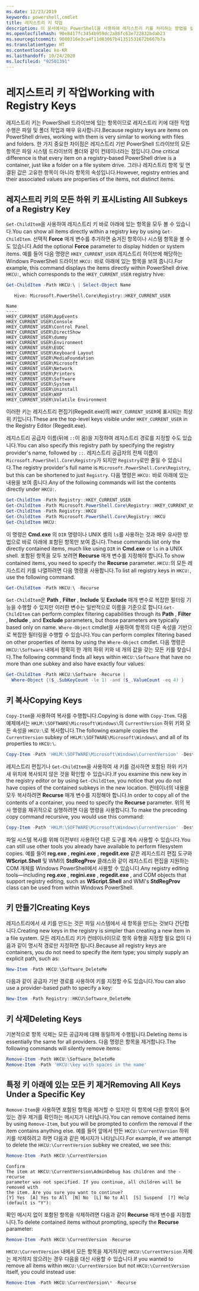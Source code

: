 ```yaml
---
ms.date: 12/23/2019
keywords: powershell,cmdlet
title: 레지스트리 키 작업
description: 이 문서에서는 PowerShell을 사용하여 레지스트리 키를 처리하는 방법을 설명합니다.
ms.openlocfilehash: 90e8417fc3454b959dc2a86fc63e722832bdab23
ms.sourcegitcommit: 9080316e3ca4f11d83067b41351531672b667b7a
ms.translationtype: HT
ms.contentlocale: ko-KR
ms.lasthandoff: 10/24/2020
ms.locfileid: "92501391"
---
```

# <a name="working-with-registry-keys"></a><span data-ttu-id="e4903-104">레지스트리 키 작업</span><span class="sxs-lookup"><span data-stu-id="e4903-104">Working with Registry Keys</span></span>

<span data-ttu-id="e4903-105">레지스트리 키는 PowerShell 드라이브에 있는 항목이므로 레지스트리 키에 대한 작업 수행은 파일 및 폴더 작업과 매우 유사합니다.</span><span class="sxs-lookup"><span data-stu-id="e4903-105">Because registry keys are items on PowerShell drives, working with them is very similar to working with files and folders.</span></span> <span data-ttu-id="e4903-106">한 가지 중요한 차이점은 레지스트리 기반 PowerShell 드라이브의 모든 항목은 파일 시스템 드라이브의 폴더와 같이 컨테이너라는 점입니다.</span><span class="sxs-lookup"><span data-stu-id="e4903-106">One critical difference is that every item on a registry-based PowerShell drive is a container, just like a folder on a file system drive.</span></span> <span data-ttu-id="e4903-107">그러나 레지스트리 항목 및 연결된 값은 고유한 항목이 아니라 항목의 속성입니다.</span><span class="sxs-lookup"><span data-stu-id="e4903-107">However, registry entries and their associated values are properties of the items, not distinct items.</span></span>

## <a name="listing-all-subkeys-of-a-registry-key"></a><span data-ttu-id="e4903-108">레지스트리 키의 모든 하위 키 표시</span><span class="sxs-lookup"><span data-stu-id="e4903-108">Listing All Subkeys of a Registry Key</span></span>

<span data-ttu-id="e4903-109">`Get-ChildItem`을 사용하여 레지스트리 키 바로 아래에 있는 항목을 모두 볼 수 있습니다.</span><span class="sxs-lookup"><span data-stu-id="e4903-109">You can show all items directly within a registry key by using `Get-ChildItem`.</span></span> <span data-ttu-id="e4903-110">선택적 **Force** 매개 변수를 추가하면 숨겨진 항목이나 시스템 항목을 볼 수도 있습니다.</span><span class="sxs-lookup"><span data-stu-id="e4903-110">Add the optional **Force** parameter to display hidden or system items.</span></span> <span data-ttu-id="e4903-111">예를 들어 다음 명령은 `HKEY_CURRENT_USER` 레지스트리 하이브에 해당하는 Windows PowerShell 드라이브 `HKCU:` 바로 아래에 있는 항목을 보여 줍니다.</span><span class="sxs-lookup"><span data-stu-id="e4903-111">For example, this command displays the items directly within PowerShell drive `HKCU:`, which corresponds to the `HKEY_CURRENT_USER` registry hive:</span></span>

```powershell
Get-ChildItem -Path HKCU:\ | Select-Object Name
```

```Output
   Hive: Microsoft.PowerShell.Core\Registry::HKEY_CURRENT_USER

Name
----
HKEY_CURRENT_USER\AppEvents
HKEY_CURRENT_USER\Console
HKEY_CURRENT_USER\Control Panel
HKEY_CURRENT_USER\DirectShow
HKEY_CURRENT_USER\dummy
HKEY_CURRENT_USER\Environment
HKEY_CURRENT_USER\EUDC
HKEY_CURRENT_USER\Keyboard Layout
HKEY_CURRENT_USER\MediaFoundation
HKEY_CURRENT_USER\Microsoft
HKEY_CURRENT_USER\Network
HKEY_CURRENT_USER\Printers
HKEY_CURRENT_USER\Software
HKEY_CURRENT_USER\System
HKEY_CURRENT_USER\Uninstall
HKEY_CURRENT_USER\WXP
HKEY_CURRENT_USER\Volatile Environment
```

<span data-ttu-id="e4903-112">이러한 키는 레지스트리 편집기(Regedit.exe)의 `HKEY_CURRENT_USER`에 표시되는 최상위 키입니다.</span><span class="sxs-lookup"><span data-stu-id="e4903-112">These are the top-level keys visible under `HKEY_CURRENT_USER` in the Registry Editor (Regedit.exe).</span></span>

<span data-ttu-id="e4903-113">레지스트리 공급자 이름(뒤에 `::`이 옴)을 지정하여 레지스트리 경로를 지정할 수도 있습니다.</span><span class="sxs-lookup"><span data-stu-id="e4903-113">You can also specify this registry path by specifying the registry provider's name, followed by `::`.</span></span> <span data-ttu-id="e4903-114">레지스트리 공급자의 전체 이름이 `Microsoft.PowerShell.Core\Registry`가 되지만 `Registry`로만 줄일 수 있습니다.</span><span class="sxs-lookup"><span data-stu-id="e4903-114">The registry provider's full name is `Microsoft.PowerShell.Core\Registry`, but this can be shortened to just `Registry`.</span></span> <span data-ttu-id="e4903-115">다음 명령은 `HKCU:` 바로 아래에 있는 내용을 보여 줍니다.</span><span class="sxs-lookup"><span data-stu-id="e4903-115">Any of the following commands will list the contents directly under `HKCU:`.</span></span>

```powershell
Get-ChildItem -Path Registry::HKEY_CURRENT_USER
Get-ChildItem -Path Microsoft.PowerShell.Core\Registry::HKEY_CURRENT_USER
Get-ChildItem -Path Registry::HKCU
Get-ChildItem -Path Microsoft.PowerShell.Core\Registry::HKCU
Get-ChildItem HKCU:
```

<span data-ttu-id="e4903-116">이 명령은 **Cmd.exe** 의 `DIR` 명령이나 UNIX 셸의 `ls`를 사용하는 것과 매우 유사한 방법으로 바로 아래에 포함된 항목만 보여 줍니다.</span><span class="sxs-lookup"><span data-stu-id="e4903-116">These commands list only the directly contained items, much like using `DIR` in **Cmd.exe** or `ls` in a UNIX shell.</span></span> <span data-ttu-id="e4903-117">포함된 항목을 모두 보려면 **Recurse** 매개 변수를 지정해야 합니다.</span><span class="sxs-lookup"><span data-stu-id="e4903-117">To show contained items, you need to specify the **Recurse** parameter.</span></span> <span data-ttu-id="e4903-118">`HKCU:`의 모든 레지스트리 키를 나열하려면 다음 명령을 사용합니다.</span><span class="sxs-lookup"><span data-stu-id="e4903-118">To list all registry keys in `HKCU:`, use the following command.</span></span>

```powershell
Get-ChildItem -Path HKCU:\ -Recurse
```

<span data-ttu-id="e4903-119">`Get-ChildItem`은 **Path** , **Filter** , **Include** 및 **Exclude** 매개 변수로 복잡한 필터링 기능을 수행할 수 있지만 이러한 변수는 일반적으로 이름을 기준으로 합니다.</span><span class="sxs-lookup"><span data-stu-id="e4903-119">`Get-ChildItem` can perform complex filtering capabilities through its **Path** , **Filter** , **Include** , and **Exclude** parameters, but those parameters are typically based only on name.</span></span> <span data-ttu-id="e4903-120">`Where-Object` cmdlet을 사용하여 항목의 다른 속성을 기반으로 복잡한 필터링을 수행할 수 있습니다.</span><span class="sxs-lookup"><span data-stu-id="e4903-120">You can perform complex filtering based on other properties of items by using the `Where-Object` cmdlet.</span></span> <span data-ttu-id="e4903-121">다음 명령은 `HKCU:\Software` 내에서 정확히 한 개의 하위 키와 네 개의 값을 갖는 모든 키를 찾습니다.</span><span class="sxs-lookup"><span data-stu-id="e4903-121">The following command finds all keys within `HKCU:\Software` that have no more than one subkey and also have exactly four values:</span></span>

```powershell
Get-ChildItem -Path HKCU:\Software -Recurse |
  Where-Object {($_.SubKeyCount -le 1) -and ($_.ValueCount -eq 4) }
```

## <a name="copying-keys"></a><span data-ttu-id="e4903-122">키 복사</span><span class="sxs-lookup"><span data-stu-id="e4903-122">Copying Keys</span></span>

<span data-ttu-id="e4903-123">`Copy-Item`을 사용하여 복사를 수행합니다.</span><span class="sxs-lookup"><span data-stu-id="e4903-123">Copying is done with `Copy-Item`.</span></span> <span data-ttu-id="e4903-124">다음 예제에서는 `HKLM:\SOFTWARE\Microsoft\Windows\`의 `CurrentVersion` 하위 키와 모든 속성을 `HKCU:\`로 복사합니다.</span><span class="sxs-lookup"><span data-stu-id="e4903-124">The following example copies the `CurrentVersion` subkey of `HKLM:\SOFTWARE\Microsoft\Windows\` and all of its properties to `HKCU:\`.</span></span>

```powershell
Copy-Item -Path 'HKLM:\SOFTWARE\Microsoft\Windows\CurrentVersion' -Destination HKCU:
```

<span data-ttu-id="e4903-125">레지스트리 편집기나 `Get-ChildItem`을 사용하여 새 키를 검사하면 포함된 하위 키가 새 위치에 복사되지 않은 것을 확인할 수 있습니다.</span><span class="sxs-lookup"><span data-stu-id="e4903-125">If you examine this new key in the registry editor or by using `Get-ChildItem`, you notice that you do not have copies of the contained subkeys in the new location.</span></span> <span data-ttu-id="e4903-126">컨테이너의 내용을 모두 복사하려면 **Recurse** 매개 변수를 지정해야 합니다.</span><span class="sxs-lookup"><span data-stu-id="e4903-126">In order to copy all of the contents of a container, you need to specify the **Recurse** parameter.</span></span> <span data-ttu-id="e4903-127">위의 복사 명령을 재귀적으로 실행하려면 다음 명령을 사용합니다.</span><span class="sxs-lookup"><span data-stu-id="e4903-127">To make the preceding copy command recursive, you would use this command:</span></span>

```powershell
Copy-Item -Path 'HKLM:\SOFTWARE\Microsoft\Windows\CurrentVersion' -Destination HKCU: -Recurse
```

<span data-ttu-id="e4903-128">파일 시스템 복사를 위해 이전부터 사용하던 다른 도구를 계속 사용할 수 있습니다.</span><span class="sxs-lookup"><span data-stu-id="e4903-128">You can still use other tools you already have available to perform filesystem copies.</span></span> <span data-ttu-id="e4903-129">예를 들어 **reg.exe** , **regini.exe** , **regedit.exe** 같은 레지스트리 편집 도구와 **WScript.Shell** 및 WMI의 **StdRegProv** 클래스와 같이 레지스트리 편집을 지원하는 COM 개체를 Windows PowerShell에서 사용할 수 있습니다.</span><span class="sxs-lookup"><span data-stu-id="e4903-129">Any registry editing tools—including **reg.exe** , **regini.exe** , **regedit.exe** , and COM objects that support registry editing, such as **WScript.Shell** and WMI's **StdRegProv** class can be used from within Windows PowerShell.</span></span>

## <a name="creating-keys"></a><span data-ttu-id="e4903-130">키 만들기</span><span class="sxs-lookup"><span data-stu-id="e4903-130">Creating Keys</span></span>

<span data-ttu-id="e4903-131">레지스트리에서 새 키를 만드는 것은 파일 시스템에서 새 항목을 만드는 것보다 간단합니다.</span><span class="sxs-lookup"><span data-stu-id="e4903-131">Creating new keys in the registry is simpler than creating a new item in a file system.</span></span> <span data-ttu-id="e4903-132">모든 레지스트리 키가 컨테이너이므로 항목 유형을 지정할 필요 없이 다음과 같이 명시적 경로만 지정하면 됩니다.</span><span class="sxs-lookup"><span data-stu-id="e4903-132">Because all registry keys are containers, you do not need to specify the item type; you simply supply an explicit path, such as:</span></span>

```powershell
New-Item -Path HKCU:\Software_DeleteMe
```

<span data-ttu-id="e4903-133">다음과 같이 공급자 기반 경로를 사용하여 키를 지정할 수도 있습니다.</span><span class="sxs-lookup"><span data-stu-id="e4903-133">You can also use a provider-based path to specify a key:</span></span>

```powershell
New-Item -Path Registry::HKCU\Software_DeleteMe
```

## <a name="deleting-keys"></a><span data-ttu-id="e4903-134">키 삭제</span><span class="sxs-lookup"><span data-stu-id="e4903-134">Deleting Keys</span></span>

<span data-ttu-id="e4903-135">기본적으로 항목 삭제는 모든 공급자에 대해 동일하게 수행됩니다.</span><span class="sxs-lookup"><span data-stu-id="e4903-135">Deleting items is essentially the same for all providers.</span></span> <span data-ttu-id="e4903-136">다음 명령은 항목을 제거합니다.</span><span class="sxs-lookup"><span data-stu-id="e4903-136">The following commands will silently remove items:</span></span>

```powershell
Remove-Item -Path HKCU:\Software_DeleteMe
Remove-Item -Path 'HKCU:\key with spaces in the name'
```

## <a name="removing-all-keys-under-a-specific-key"></a><span data-ttu-id="e4903-137">특정 키 아래에 있는 모든 키 제거</span><span class="sxs-lookup"><span data-stu-id="e4903-137">Removing All Keys Under a Specific Key</span></span>

<span data-ttu-id="e4903-138">`Remove-Item`을 사용하면 포함된 항목을 제거할 수 있지만 이 항목에 다른 항목이 들어 있는 경우 제거를 확인하는 메시지가 나타납니다.</span><span class="sxs-lookup"><span data-stu-id="e4903-138">You can remove contained items by using `Remove-Item`, but you will be prompted to confirm the removal if the item contains anything else.</span></span> <span data-ttu-id="e4903-139">예를 들어 앞에서 만든 `HKCU:\CurrentVersion` 하위 키를 삭제하려고 하면 다음과 같은 메시지가 나타납니다.</span><span class="sxs-lookup"><span data-stu-id="e4903-139">For example, if we attempt to delete the `HKCU:\CurrentVersion` subkey we created, we see this:</span></span>

```powershell
Remove-Item -Path HKCU:\CurrentVersion
```

```Output
Confirm
The item at HKCU:\CurrentVersion\AdminDebug has children and the -recurse
parameter was not specified. If you continue, all children will be removed with
the item. Are you sure you want to continue?
[Y] Yes  [A] Yes to All  [N] No  [L] No to All  [S] Suspend  [?] Help (default is "Y"):
```

<span data-ttu-id="e4903-140">확인 메시지 없이 포함된 항목을 삭제하려면 다음과 같이 **Recurse** 매개 변수를 지정합니다.</span><span class="sxs-lookup"><span data-stu-id="e4903-140">To delete contained items without prompting, specify the **Recurse** parameter:</span></span>

```powershell
Remove-Item -Path HKCU:\CurrentVersion -Recurse
```

<span data-ttu-id="e4903-141">`HKCU:\CurrentVersion` 내에서 모든 항목을 제거하지만 `HKCU:\CurrentVersion` 자체는 제거하지 않으려는 경우 다음을 대신 사용할 수 있습니다.</span><span class="sxs-lookup"><span data-stu-id="e4903-141">If you wanted to remove all items within `HKCU:\CurrentVersion` but not `HKCU:\CurrentVersion` itself, you could instead use:</span></span>

```powershell
Remove-Item -Path HKCU:\CurrentVersion\* -Recurse
```
